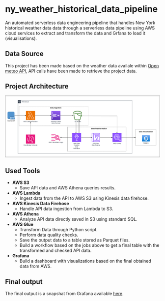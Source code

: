 # ny_weather_historical_data_pipeline

An automated serverless data engineering pipeline that handles New York historical weather data data through a serverless data pipeline using AWS cloud services to extract and transform the data and Grfana to load it (visualisations).

## Data Source
This project has been made based on the weather data availale within [Open meteo API](https://open-meteo.com/), API calls have been made to retrieve the project data.


## Project Architecture
![Project Pipeline](https://github.com/BillelBenoudjit/ny_weather_historical_data_pipeline/blob/main/project_pipe.png)


## Used Tools
- **AWS S3**
    - Save API data and AWS Athena queries results.
- **AWS Lambda**
    - Ingest data from the API to AWS S3 using Kinesis data firehose.
- **AWS Kinesis Data Firehose**
    -  Handle API data ingestion from Lambda to S3.
- **AWS Athena**
    -  Analyze API data directly saved in S3 using standard SQL.  
- **AWS Glue**
    - Transform Data through Python script.
    - Perform data quality checks.
    - Save the output data to a table stored as Parquet files.
    - Build a workflow based on the jobs above to get a final table with the transformed and checked API data.
- **Grafana**
    - Build a dashboard with visualizations based on the final obtained data from AWS. 


## Final output
The final output is a snapshat from Grafana available [here](https://billelbenoudjit.grafana.net/dashboard/snapshot/xBJ402a5JCZHNojSAPb56Zv1HU8MYjkV).

